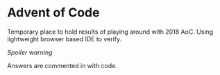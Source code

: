 # Advent of Code
Temporary place to hold results of playing around with 2018 AoC.
Using lightweight browser based IDE to verify.

_Spoiler warning_

Answers are commented in with code.
